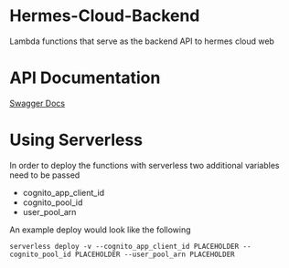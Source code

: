 # Hermes-Cloud-Backend
Lambda functions that serve as the backend API to hermes cloud web

# API Documentation
[Swagger Docs](https://app.swaggerhub.com/apis/PBJ/hermes-cloud-backend/0.0.1#/)

# Using Serverless
In order to deploy the functions with serverless two additional variables need to be passed
- cognito_app_client_id
- cognito_pool_id
- user_pool_arn

An example deploy would look like the following
```
serverless deploy -v --cognito_app_client_id PLACEHOLDER --cognito_pool_id PLACEHOLDER --user_pool_arn PLACEHOLDER
```
